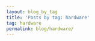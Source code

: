```yaml
---
layout: blog_by_tag
title: 'Posts by tag: hardware'
tag: hardware
permalink: blog/hardware/
---
```

